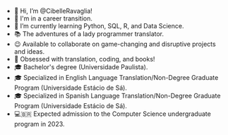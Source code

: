 - 👋 Hi, I’m @CibelleRavaglia!
- 👀 I'm in a career transition.
- 🌱 I’m currently learning Python, SQL, R, and Data Science.
- 📚 The adventures of a lady programmer translator.
- 😉 Available to collaborate on game-changing and disruptive projects and ideas.
- 🤖 Obsessed with translation, coding, and books!
- 🎓 Bachelor's degree (Universidade Paulista).
- 🎓 Specialized in English Language Translation/Non-Degree Graduate Program (Universidade Estácio de Sá).
- 🎓 Specialized in Spanish Language Translation/Non-Degree Graduate Program (Universidade Estácio de Sá).
- 💻🇧🇷 Expected admission to the Computer Science undergraduate program in 2023.

